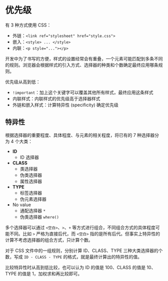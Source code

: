 # 优先级

有 3 种方式使用 CSS：

- 外链：`<link ref="stylesheet" href="style.css">`
- 嵌入：`<style> ... </style>`
- 内联：`<p style="..."></p>`

开发中为了书写的方便，样式的设置经常会有重叠，一个元素可能匹配到多条不同的规则。浏览器会根据样式的引入方式、选择器的种类和个数确定最终应用哪条规则。

优先级从高到低：

- `!important`：加上这个关键字可以覆盖其他所有样式，最终应用这条样式
- 内联样式：内联样式的优先级高于选择器样式
- 外链和嵌入样式：计算特异性 (specificity) 确定优先级

## 特异性

根据选择器的重要程度、具体程度、与元素的相关程度，将已有的 7 种选择器分为 4 个大类：

- **ID**
  - ID 选择器
- **CLASS**
  - 类选择器
  - 伪类选择器
  - 属性选择器
- **TYPE**
  - 标签选择器
  - 伪元素选择器
- No value
  - 通配选择器 `*`
  - 伪类选择器 `where()`

多个选择器可以通过 `<空白>`、`>`、`+` 等方式进行组合，不同组合方式的具体程度可能不同。比如 `>` 严格为直接后代，而 `<空白>` 指的是所有后代。但事实上特异性的计算不考虑选择器的组合方式，只计算个数。

对于 CSS 文件中的一组规则，分别计算 ID、CLASS、TYPE 三种大类选择器的个数，写成 `ID - CLASS - TYPE` 的格式，就是最终计算出的特异性的值。

比较特异性时从高到低比较，也可以认为 ID 的值是 100、CLASS 的值是 10、TYPE 的值是 1，加权求和再比较即可。
